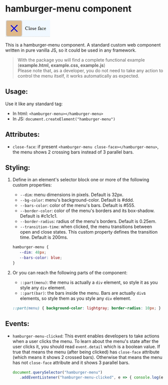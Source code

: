 # hamburger-menu component
![Example demonstrating the use of the hamburger-menu component](./hamburger-menu.gif)

This is a hamburger-menu component. A standard custom web component written in pure vanilla JS, so it could be used in any framework.

> With the package you will find a complete functional example (**example.html, example.css, example.js**)<br>
> Please note that, as a developer, you do not need to take any action to control the menu itself, it works automatically as expected.

## Usage:
Use it like any standard tag:
- In html: `<hamburger-menu></hamburger-menu>`
- In JS: `document.createElement("hamburger-menu")`

## Attributes:
- `close-face`: if present `<hamburger-menu close-face></hamburger-menu>`, the menu shows 2 crossing bars instead of 3 parallel bars.

## Styling:
1. Define in an element's selector block one or more of the following custom properties:
   - `--dim`: menu dimensions in pixels. Default is 32px.
   - `--bg-color`: menu's background-color. Default is #ddd.
   - `--bars-color`: color of the menu's bars. Default is #555.
   - `--border-color`: color of the menu's borders and its box-shadow. Default is #c1c1c1.
   - `--border-radius`: radius of the menu's borders. Default is 0.25em.
   - `--transition-time`: when clicked, the menu transitions between open and close states. This custom property defines the transition time. Default is 200ms.
   ```css
   hamburger-menu { 
      --dim: 48px;
      --bars-color: blue;
   }
   ```

2. Or you can reach the following parts of the component:
   - `::part(menu)`: the menu is actually a `div` element, so style it as you style any `div` element.
   - `::part(bar)`: the bars inside the menu. Bars are actually `div`s elements, so style them as you style any `div` element.
   ```css
   ::part(menu) { background-color: lightgray; border-radius: 10px; }
   ```

## Events:
- `hamburger-menu-clicked`: This event enables developers to take actions when a user clicks the menu. To learn about the menu's state after the user clicks it, you should read `event.detail` which is a boolean value. If true that means the menu (after being clicked) has `close-face` attribute (which means it shows 2 crossed bars). Otherwise that means the menu has not `close-face` attribute and it shows 3 parallel bars.
   ```js
   document.querySelector("hamburger-menu")
      .addEventListener("hamburger-menu-clicked", e => { console.log(e.detail); });
   ```
